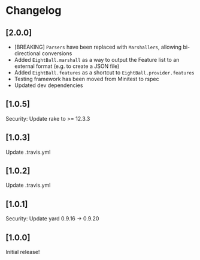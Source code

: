 # Changelog

## [2.0.0]
 - [BREAKING] `Parsers` have been replaced with `Marshallers`, allowing bi-directional conversions
 - Added `EightBall.marshall` as a way to output the Feature list to an external format (e.g. to create a JSON file)
 - Added `EightBall.features` as a shortcut to `EightBall.provider.features`
 - Testing framework has been moved from Minitest to rspec
 - Updated dev dependencies

## [1.0.5]
Security: Update rake to >= 12.3.3

## [1.0.3]
Update .travis.yml

## [1.0.2]
Update .travis.yml

## [1.0.1]
Security: Update yard 0.9.16 -> 0.9.20

## [1.0.0]
Initial release!
